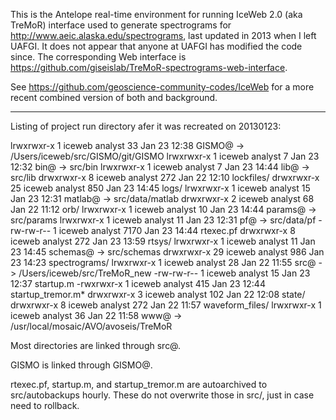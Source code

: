 
This is the Antelope real-time environment for running IceWeb 2.0 (aka TreMoR) interface used to generate spectrograms for http://www.aeic.alaska.edu/spectrograms, last updated in 2013 when I left UAFGI. It does not appear that anyone at UAFGI has modified the code since.
The corresponding Web interface is https://github.com/giseislab/TreMoR-spectrograms-web-interface.

See https://github.com/geoscience-community-codes/IceWeb for a more recent combined version of both and background.

-----------------------------------
Listing of project run directory afer it was recreated on 20130123:

lrwxrwxr-x   1 iceweb  analyst    33 Jan 23 12:38 GISMO@ -> /Users/iceweb/src/GISMO/git/GISMO
lrwxrwxr-x   1 iceweb  analyst     7 Jan 23 12:32 bin@ -> src/bin
lrwxrwxr-x   1 iceweb  analyst     7 Jan 23 14:44 lib@ -> src/lib
drwxrwxr-x   8 iceweb  analyst   272 Jan 22 12:10 lockfiles/
drwxrwxr-x  25 iceweb  analyst   850 Jan 23 14:45 logs/
lrwxrwxr-x   1 iceweb  analyst    15 Jan 23 12:31 matlab@ -> src/data/matlab
drwxrwxr-x   2 iceweb  analyst    68 Jan 22 11:12 orb/
lrwxrwxr-x   1 iceweb  analyst    10 Jan 23 14:44 params@ -> src/params
lrwxrwxr-x   1 iceweb  analyst    11 Jan 23 12:31 pf@ -> src/data/pf
-rw-rw-r--   1 iceweb  analyst  7170 Jan 23 14:44 rtexec.pf
drwxrwxr-x   8 iceweb  analyst   272 Jan 23 13:59 rtsys/
lrwxrwxr-x   1 iceweb  analyst    11 Jan 23 14:45 schemas@ -> src/schemas
drwxrwxr-x  29 iceweb  analyst   986 Jan 23 14:23 spectrograms/
lrwxrwxr-x   1 iceweb  analyst    28 Jan 22 11:55 src@ -> /Users/iceweb/src/TreMoR_new
-rw-rw-r--   1 iceweb  analyst    15 Jan 23 12:37 startup.m
-rwxrwxr-x   1 iceweb  analyst   415 Jan 23 12:44 startup_tremor.m*
drwxrwxr-x   3 iceweb  analyst   102 Jan 22 12:08 state/
drwxrwxr-x   8 iceweb  analyst   272 Jan 22 11:57 waveform_files/
lrwxrwxr-x   1 iceweb  analyst    36 Jan 22 11:58 www@ -> /usr/local/mosaic/AVO/avoseis/TreMoR

Most directories are linked through src@.

GISMO is linked through GISMO@.

rtexec.pf, startup.m, and startup_tremor.m are autoarchived to src/autobackups hourly. These do not
overwrite those in src/, just in case need to rollback.  


